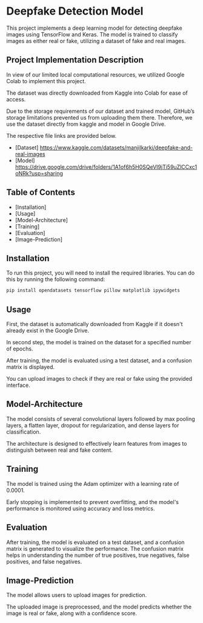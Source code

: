 # Deepfake Detection Model

This project implements a deep learning model for detecting deepfake images using TensorFlow and Keras. The model is trained to classify images as either real or fake, utilizing a dataset of fake and real images.

## Project Implementation Description

In view of our limited local computational resources, we utilized Google Colab to implement this project.

The dataset was directly downloaded from Kaggle into Colab for ease of access.

Due to the storage requirements of our dataset and trained model, GitHub’s storage limitations prevented us from uploading them there. Therefore, we use the dataset directly from kaggle and model in Google Drive.

The respective file links are provided below.
- [Dataset] https://www.kaggle.com/datasets/manjilkarki/deepfake-and-real-images
- [Model] https://drive.google.com/drive/folders/1A1of6h5H0SQeVI9jTi59uZlCCxc1oNRk?usp=sharing

## Table of Contents
- [Installation] 
- [Usage]
- [Model-Architecture]
- [Training]
- [Evaluation]
- [Image-Prediction]

## Installation

To run this project, you will need to install the required libraries. You can do this by running the following command:

```bash
pip install opendatasets tensorflow pillow matplotlib ipywidgets
```

## Usage

First, the dataset is automatically downloaded from Kaggle if it doesn't already exist in the Google Drive.

In second step, the model is trained on the dataset for a specified number of epochs.

After training, the model is evaluated using a test dataset, and a confusion matrix is displayed.

You can upload images to check if they are real or fake using the provided interface.

## Model-Architecture

The model consists of several convolutional layers followed by max pooling layers, a flatten layer, dropout for regularization, and dense layers for classification. 

The architecture is designed to effectively learn features from images to distinguish between real and fake content.

## Training

The model is trained using the Adam optimizer with a learning rate of 0.0001. 

Early stopping is implemented to prevent overfitting, and the model's performance is monitored using accuracy and loss metrics.

## Evaluation

After training, the model is evaluated on a test dataset, and a confusion matrix is generated to visualize the performance. 
The confusion matrix helps in understanding the number of true positives, true negatives, false positives, and false negatives.

## Image-Prediction

The model allows users to upload images for prediction. 

The uploaded image is preprocessed, and the model predicts whether the image is real or fake, along with a confidence score.